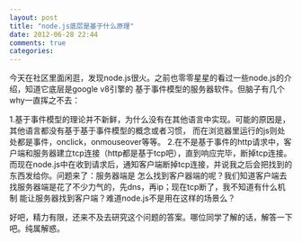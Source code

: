 ```yaml
---
layout: post
title: "node.js底层是基于什么原理"
date: 2012-06-28 22:44
comments: true
categories: 
---
```


今天在社区里面闲逛，发现node.js很火。之前也零零星星的看过一些node.js的介绍，知道它底层是google v8引擎的 基于事件模型的服务器软件。但脑子有几个why一直挥之不去：
<!-- more -->
 1.基于事件模型的理论并不新鲜，为什么没有在其他语言中实现。可能的原因是，其他语言都没有基于基于事件模型的概念或者习惯， 而在浏览器里运行的js则处处都是事件，onclick，onmouseover等等。 
 2.在不是基于事件的http请求中，客户端和服务器建立tcp连接（http都是基于tcp吧），直到响应完毕，断掉tcp连接。 而现在node.js中在收到请求后，通知客户端断掉tcp连接，并说我之后会把找到的东西发给你。问题来了：服务器端是 怎么找到客户器端的呢？我们知道客户端去找服务器端是花了不少力气的，先dns，再ip；现在tcp断了，我不知道有什么机制 能让服务器找到客户端？难道node.js不是用在这样的场景么？

好吧，精力有限，还来不及去研究这个问题的答案。哪位同学了解的话，解答一下吧。纯属解惑。

